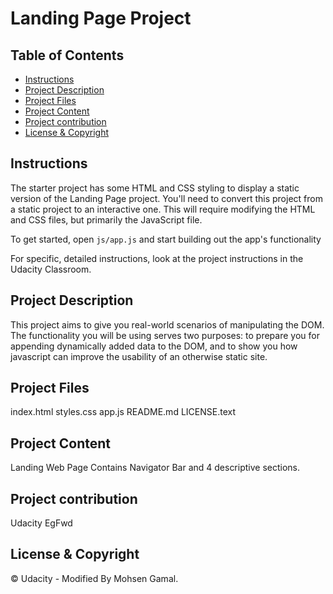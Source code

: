 # Landing Page Project

## Table of Contents

* [Instructions](#instructions)
* [Project Description](#Project-Description)
* [Project Files](#Project-Descriptfilesion)
* [Project Content](#Project-Content)
* [Project contribution](#Project-Contribution)
* [License & Copyright](#License-&-Copyright)


## Instructions

The starter project has some HTML and CSS styling to display a static version of the Landing Page project. You'll need to convert this project from a static project to an interactive one. This will require modifying the HTML and CSS files, but primarily the JavaScript file.

To get started, open `js/app.js` and start building out the app's functionality

For specific, detailed instructions, look at the project instructions in the Udacity Classroom.

## Project Description

This project aims to give you real-world scenarios of manipulating the DOM. The functionality you will be using serves two purposes: to prepare you for appending dynamically added data to the DOM, and to show you how javascript can improve the usability of an otherwise static site. 

## Project Files

 index.html
 styles.css
 app.js
 README.md
 LICENSE.text

## Project Content

Landing Web Page Contains Navigator Bar and 4 descriptive sections.

## Project contribution

Udacity 
EgFwd

## License & Copyright

© Udacity - Modified By Mohsen Gamal.
